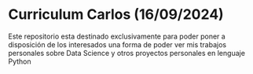 # Curriculum Carlos (16/09/2024)
Este repositorio esta destinado exclusivamente para poder poner a disposición de los interesados una forma de poder ver mis trabajos personales sobre Data Science y otros proyectos personales en lenguaje Python
